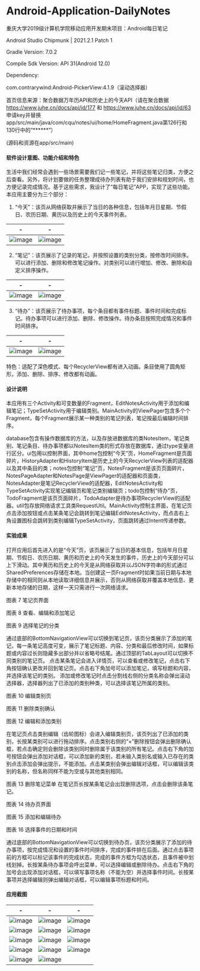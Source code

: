 # Android-Application-DailyNotes
重庆大学2019级计算机学院移动应用开发期末项目：Android每日笔记

Android Studio Chipmunk | 2021.2.1 Patch 1

Gradle Version: 7.0.2

Compile Sdk Version: API 31(Android 12.0)

Dependency:

com.contrarywind:Android-PickerView:4.1.9（滚动选择器）

首页信息来源：聚合数据万年历API和历史上的今天API（请在聚合数据 https://www.juhe.cn/docs/api/id/177 和 https://www.juhe.cn/docs/api/id/63 申请key并替换app/src/main/java/com/cqu/notes/ui/home/HomeFragment.java第126行和130行中的“******”）

(源码和资源在app/src/main)


#### 软件设计意图、功能介绍和特色
生活中我们经常会遇到一些场景需要我们记一些笔记，并将这些笔记归类，方便之后查看。另外，将计划要做的任务整理成待办列表有助于我们安排和规划时间，也方便记录完成情况。基于这些需求，我设计了“每日笔记”APP，实现了这些功能。本应用主要分为三个部分：
1. “今天”：该页从网络获取并展示了当日的各种信息，包括年月日星期、节假日、农历日期、黄历以及历史上的今天事件列表。

-|-
:-------------------------:|:-------------------------:
![image](Screenshots/P1.jpg) | ![image](Screenshots/P4.jpg)

2. “笔记”：该页展示了记录的笔记，并按照设置的类别分类，按修改时间排序。可以进行添加、删除和修改笔记操作。对类别可以进行增加、修改、删除和自定义排序操作。

-|-
:-------------------------:|:-------------------------:
![image](Screenshots/P2.jpg) | ![image](Screenshots/P5.jpg)

3. “待办”：该页展示了待办事项，每个条目都有事件标题、事件时间和完成标记。待办事项可以进行添加、删除、修改操作。待办条目按照完成情况和事件时间排序。

-|-
:-------------------------:|:-------------------------:
![image](Screenshots/P3.jpg) | ![image](Screenshots/P6.jpg)

特色：适配了深色模式、每个RecyclerView都有进入动画。条目使用了圆角矩形，添加、删除、排序、修改都有动画。

#### 设计说明
本应用有三个Activity和可变数量的Fragment，EditNotesActivity用于添加和编辑笔记；TypeSetActivity用于编辑类别。MainActivity的ViewPager包含多个个Fragment，每个Fragment展示某一种类别的笔记列表，笔记按最后编辑时间排序。

database包含有操作数据库的方法，以及存放进数据库的类NotesItem，笔记类别、笔记条目、待办事项都以NotesItem类的形式存放在数据库，通过type变量进行区分。ui包用以控制界面，其中home包控制“今天”页，HomeFragment是页面碎片，HistoryAdapter和HistoryItem是历史上的今天RecyclerView列表的适配器以及其中条目的类；notes包控制“笔记”页，NotesFragment是该页页面碎片，NotesPageAdapter和NotesPage是ViewPager的适配器和页面类，NotesAdapter是笔记RecyclerView的适配器，EditNotesActivity和TypeSetActivity实现笔记编辑页和笔记类别编辑页；todo包控制“待办”页，TodoFragment是该页页面碎片，TodoAdapter是待办事项RecyclerView的适配器。util包存放网络请求工具类RequestUtil。MainActivity控制主界面，在笔记页点击添加按钮或点击某条笔记会跳转到笔记编辑EditNotesActivity，而点击右上角设置图标会跳转到类别编辑TypeSetActivity，页面跳转通过Intent传递参数。

#### 实验成果
打开应用后首先进入的是“今天”页，该页展示了当日的基本信息，包括年月日星期、节假日、农历日期、黄历和历史上的今天发生的事件，历史上的今天部分可以上下滑动。其中黄历和历史上的今天是从网络获取并以JSON字符串的形式通过SharedPreferences存储在本地。当创建这一页Fragment时如果当前日期与本地存储中的相同则从本地读取详细信息并展示，否则从网络获取并覆盖本地信息、更新本地存储的日期，这样一天只需进行一次网络请求。
     
图表 7 笔记页界面

     
图表 8 查看、编辑和添加笔记

 
图表 9 选择笔记的分类

通过底部的BottomNavigationView可以切换到笔记页，该页分类展示了添加的笔记，每一条笔记高度可变，展示了笔记标题、内容、分类和最后修改时间，如果标题或内容过长则隐藏多出部分并以省略号结尾。通过顶部的TabLayout可以切换不同类别的笔记页。
点击某条笔记会进入详情页，可以查看或修改笔记，点击右下角按钮确认更改并回到笔记页。点击右下角加号可以添加笔记，填写标题和内容，并选择该笔记的类别。
添加或修改笔记时点击分割线右侧的分类名称会弹出滚动选择器，选择器列出了已添加的类别种类，可以选择该笔记所属的类别。
 
图表 10 编辑类别页

 
图表 11 删除类别确认
     
图表 12 编辑和添加类别

在笔记页点击类别编辑（齿轮图标）会进入编辑类别页，该页列出了已添加的类别，长按某类别可以进行拖动排序。点击类别右侧的“×”删除按钮会弹出删除确认框，若点击确定则会删除该类别同时删除属于该类别的所有笔记。点击右下角的加号按钮会弹出添加对话框，可以添加新的类别，若未输入类别名或输入已存在的类别点击添加会弹出提示，不能添加。点击某类别会弹出编辑对话框，可以编辑该类别的名称，但名称同样不能为空或与其他类别相同。

 
图表 13 删除笔记菜单
在笔记页长按某条笔记会出现删除选项，点击会删除该条笔记。
     
图表 14 待办页界面
     
图表 15 添加和编辑待办

     
图表 16 选择事件的日期和时间

通过底部的BottomNavigationView可以切换到待办页，该页分类展示了添加的待办事项，按完成情况和设置的事件时间排序，完成的事件排在后面。通过点击事项前的方框可以标记该事件的完成状态，完成的事件方框为勾选状态，且事件被中划线划掉。长按某条待办事项会呼出菜单，可以选择编辑或删除待办。点击右下角的加号会出现添加对话框，可以填写事项名称（不能为空）并选择事件时间。长按某事项并选择编辑则弹出编辑对话框，可以编辑事项标题和时间。



#### 应用截图
-|-|-
:-------------------------:|:-------------------------:|:-------------------------:
![image](Screenshots/P7.jpg) | ![image](Screenshots/P8.jpg) | ![image](Screenshots/P9.jpg)
![image](Screenshots/P10.jpg) | ![image](Screenshots/P11.jpg) | ![image](Screenshots/P12.jpg)
![image](Screenshots/P13.jpg) | ![image](Screenshots/P14.jpg) | ![image](Screenshots/P15.jpg)
![image](Screenshots/P16.jpg) | ![image](Screenshots/P17.jpg) | ![image](Screenshots/P18.jpg)
![image](Screenshots/P19.jpg) | ![image](Screenshots/P20.jpg) | 
